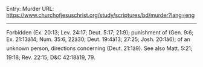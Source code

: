 Entry: Murder
URL: https://www.churchofjesuschrist.org/study/scriptures/bd/murder?lang=eng

---

Forbidden (Ex. 20:13; Lev. 24:17; Deut. 5:17; 21:9); punishment of (Gen. 9:6; Ex. 21:13â14; Num. 35:6, 22â30; Deut. 19:4â13; 27:25; Josh. 20:1â6); of an unknown person, directions concerning (Deut. 21:1â9). See also Matt. 5:21; 19:18; Rev. 22:15; D&C 42:18â19, 79.
